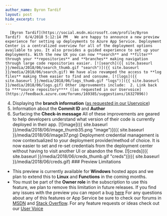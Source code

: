 ```yaml
---
author_name: Byron Tardif
layout: post
hide_excerpt: true
---
```

      [Byron Tardif](https://social.msdn.microsoft.com/profile/Byron Tardif)  6/4/2018 5:12:14 PM   We are happy to announce a new preview experience for setting up deployments to Azure App Service. Deployment Center is a centralized overview for all of the deployment options available to you. It also provides a guided experience to set up your deployments. With the new UX you can now **search** and **filter** through your **repositories** and **branches** making navigation through large code repositories easier. [![search]({{ site.baseurl }}/media/2018/06/search_thumb.gif "search")]({{ site.baseurl }}/media/2018/06/search.gif) We have also revamped the access to **log files** making them easier to find and consume. [![logs]({{ site.baseurl }}/media/2018/06/logs_thumb.gif "logs")]({{ site.baseurl }}/media/2018/06/logs.gif) Other improvements include:  2. Link back to ****source repository**** ([as requested in our Uservoice](https://feedback.azure.com/forums/169385/suggestions/16327096))
 4. Displaying the **branch information** ([as requested in our Uservoice](https://feedback.azure.com/forums/169385-web-apps/suggestions/15365301-show-deployment-source))
 6. Information about the **Commit ID** and **Author**
 8. Surfacing the **Check-in message**
  All of these improvements are geared to help developers understand what version of their code is currently deployed in their app. [![image]({{ site.baseurl }}/media/2018/06/image_thumb35.png "image")]({{ site.baseurl }}/media/2018/06/image37.png) Deployment credential management is now contextualized to your deployment provider/method of choice. It is now easier to set and re-set credentials from the deployment center without having to visit another UI or abandon the flow. [![creds]({{ site.baseurl }}/media/2018/06/creds_thumb.gif "creds")]({{ site.baseurl }}/media/2018/06/creds.gif) ### Preview Limitations

  - This preview is currently available for **Windows** hosted apps and we plan to extend this to **Linux** and **Functions** in the coming months.
 - You must be part of the **Owner role** in the subscription to use this feature, we plan to remove this limitation in future releases.
  If you find any issues with the preview you can report a bug [here](https://github.com/Azure/azure-functions-ux/issues) For any questions about any of this features or App Service be sure to check our forums in [MSDN](https://social.msdn.microsoft.com/Forums/en-US/home?forum=windowsazurewebsitespreview) and [Stack Overflow](https://stackoverflow.com/questions/tagged/azure-web-sites). For any feature requests or ideas check out our [User Voice](https://feedback.azure.com/forums/169385-web-apps-formerly-websites)     